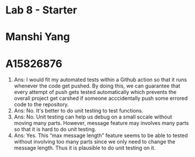 # Lab 8 - Starter

# Manshi Yang

# A15826876

1. Ans: I would fit my automated tests within a Github action so that it runs whenever the code get pushed. By doing this, we can guarantee that every attempt of push gets tested automatically which prevents the overall project get carshed if someone acccidentally push some errored code to the repository.
2. Ans: No. It's better to do unit testing to test functions.
3. Ans: No. Unit testing can help us debug on a small sccale without moving many parts. However, message feature may involves many parts so that it is hard to do unit testing.
4. Ans: Yes. This “max message length” feature seems to be able to tested without involving too many parts since we only need to change the message length. Thus it is plausible to do unit testing on it.